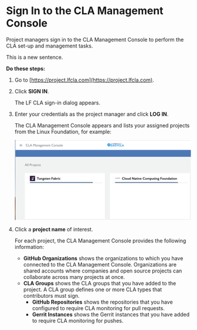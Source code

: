 # Sign In to the CLA Management Console

Project managers sign in to the CLA Management Console to perform the CLA set-up and management tasks.

This is a new sentence.

**Do these steps:**

1. Go to [https://project.lfcla.com](https://project.lfcla.com).
2. Click **SIGN IN**.

   The LF CLA sign-in dialog appears.

3. Enter your credentials as the project manager and click **LOG IN**.

   The CLA Management Console appears and lists your assigned projects from the Linux Foundation, for example:

   ![CLA Management All Projects](../.gitbook/assets/cla-management-all-projects.png)

4. Click a **project name** of interest.

   For each project, the CLA Management Console provides the following information:

   * **GitHub Organizations** shows the organizations to which you have connected to the CLA Management Console. Organizations are shared accounts where companies and open source projects can collaborate across many projects at once.
   * **CLA Groups** shows the CLA groups that you have added to the project. A CLA group defines one or more CLA types that contributors must sign.
     * **GitHub Repositories** shows the repositories that you have configured to require CLA monitoring for pull requests.
     * **Gerrit Instances** shows the Gerrit instances that you have added to require CLA monitoring for pushes.

